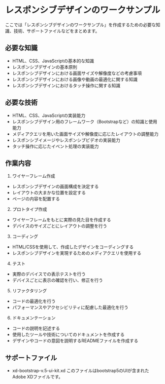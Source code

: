 # レスポンシブデザインのワークサンプル

ここでは「レスポンシブデザインのワークサンプル」を作成するための必要な知識、技術、サポートファイルなどをまとめます。


## 必要な知識
* HTML、CSS、JavaScriptの基本的な知識
* レスポンシブデザインの基本原則
* レスポンシブデザインにおける画面サイズや解像度などの考慮事項
* レスポンシブデザインにおける画像や動画の最適化に関する知識
* レスポンシブデザインにおけるタッチ操作に関する知識

## 必要な技術
* HTML、CSS、JavaScriptの実装能力
* レスポンシブデザイン用のフレームワーク（Bootstrapなど）の知識と使用能力
* メディアクエリを用いた画面サイズや解像度に応じたレイアウトの調整能力
* レスポンシブイメージやレスポンシブビデオの実装能力
* タッチ操作に応じたイベント処理の実装能力

## 作業内容
1. ワイヤーフレーム作成
* レスポンシブデザインの画面構成を決定する
* レイアウトの大まかな位置を設定する
* ページの内容を配置する
2. プロトタイプ作成
* ワイヤーフレームをもとに実際の見た目を作成する
* デバイスのサイズごとにレイアウトの調整を行う
3. コーディング
* HTML/CSSを使用して、作成したデザインをコーディングする
* レスポンシブデザインを実現するためのメディアクエリを使用する
4. テスト
* 実際のデバイスでの表示テストを行う
* デバイスごとに表示の確認を行い、修正を行う
5. リファクタリング
* コードの最適化を行う
* パフォーマンスやアクセシビリティに配慮した最適化を行う
6. ドキュメンテーション
* コードの説明を記述する
* 使用したツールや技術についてのドキュメントを作成する
* デザインやコードの意図を説明するREADMEファイルを作成する

## サポートファイル
* xd-bootstrap-v.5-ui-kit.xd 
このファイルはbootstrap5のUIが含まれたAdobe XDファイルです。